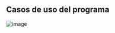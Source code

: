 ## Casos de uso del programa
![image](https://private-user-images.githubusercontent.com/105674967/378227743-303e4f5f-8829-43bf-ba19-26af974b7bff.png?jwt=eyJhbGciOiJIUzI1NiIsInR5cCI6IkpXVCJ9.eyJpc3MiOiJnaXRodWIuY29tIiwiYXVkIjoicmF3LmdpdGh1YnVzZXJjb250ZW50LmNvbSIsImtleSI6ImtleTUiLCJleHAiOjE3Mjk0NjE2NzQsIm5iZiI6MTcyOTQ2MTM3NCwicGF0aCI6Ii8xMDU2NzQ5NjcvMzc4MjI3NzQzLTMwM2U0ZjVmLTg4MjktNDNiZi1iYTE5LTI2YWY5NzRiN2JmZi5wbmc_WC1BbXotQWxnb3JpdGhtPUFXUzQtSE1BQy1TSEEyNTYmWC1BbXotQ3JlZGVudGlhbD1BS0lBVkNPRFlMU0E1M1BRSzRaQSUyRjIwMjQxMDIwJTJGdXMtZWFzdC0xJTJGczMlMkZhd3M0X3JlcXVlc3QmWC1BbXotRGF0ZT0yMDI0MTAyMFQyMTU2MTRaJlgtQW16LUV4cGlyZXM9MzAwJlgtQW16LVNpZ25hdHVyZT1jOGMwMTQ3ZGUzYmI2OWMwYjc1MjQwMmM0ZThmYjI4ZGE0Y2NkZjlkMTRlZDQ2ZTIwMDUzZmM1ODcyMDJjNzc3JlgtQW16LVNpZ25lZEhlYWRlcnM9aG9zdCJ9.K209v_tAAHSeFkWLa71WvqPKwIwejSTfkx7mXA6jk5E)
